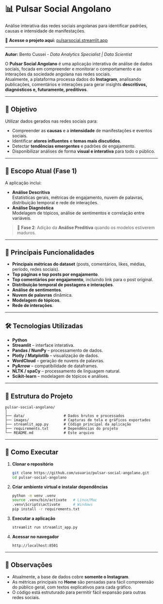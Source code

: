 # 📊 Pulsar Social Angolano

Análise interativa das redes sociais angolanas para identificar padrões, causas e intensidade de manifestações.

🔗 **Acesse o projeto aqui:** [pulsarsocial.streamlit.app](https://pulsarsocial.streamlit.app/)

---

**Autor:** Bento Cussei - *Data Analytics Specialist | Data Scientist*

O **Pulsar Social Angolano** é uma aplicação interativa de análise de dados sociais, focada em compreender e monitorar o comportamento e as interações da sociedade angolana nas redes sociais.  
Atualmente, a plataforma processa dados do **Instagram**, analisando publicações, comentários e interações para gerar insights **descritivos, diagnósticos e, futuramente, preditivos**.

---

## 🎯 Objetivo

Utilizar dados gerados nas redes sociais para:
- Compreender as **causas** e a **intensidade** de manifestações e eventos sociais.
- Identificar **atores influentes** e **temas mais discutidos**.
- Detectar **tendências emergentes** e padrões de engajamento.
- Disponibilizar análises de forma **visual e interativa** para todo o público.

---

## 📅 Escopo Atual (Fase 1)

A aplicação inclui:
- **Análise Descritiva**  
  Estatísticas gerais, métricas de engajamento, nuvem de palavras, distribuição temporal e rede de interações.
- **Análise Diagnóstica**  
  Modelagem de tópicos, análise de sentimentos e correlação entre variáveis.

> 🔮 **Fase 2**: Adição da **Análise Preditiva** quando os modelos estiverem maduros.

---

## 📑 Principais Funcionalidades

- **Principais métricas do dataset** (posts, comentários, likes, médias, período, redes sociais).
- **Top páginas e top posts por engajamento**.
- **Top comentários por engajamento**, incluindo link para o post original.
- **Distribuição temporal de postagens e interações**.
- **Análise de sentimentos**.
- **Nuvem de palavras** dinâmica.
- **Modelagem de tópicos**.
- **Rede de interações**.

---

## 🛠️ Tecnologias Utilizadas

- **Python**
- **Streamlit** – interface interativa.
- **Pandas / NumPy** – processamento de dados.
- **Plotly / Matplotlib** – visualização de dados.
- **WordCloud** – geração de nuvens de palavras.
- **PyArrow** – compatibilidade de dataframes.
- **NLTK / spaCy** – processamento de linguagem natural.
- **Scikit-learn** – modelagem de tópicos e análises.

---

## 📂 Estrutura do Projeto

```plaintext
pulsar-social-angolano/
│
├── data/                  # Dados brutos e processados
├── images/                # Capturas de tela e gráficos exportados
├── streamlit_app.py       # Código principal da aplicação
├── requirements.txt       # Dependências do projeto
└── README.md              # Este arquivo
```

---

## 🚀 Como Executar

1. **Clonar o repositório**
   ```bash
   git clone https://github.com/usuario/pulsar-social-angolano.git
   cd pulsar-social-angolano
   ```

2. **Criar ambiente virtual e instalar dependências**
   ```bash
   python -m venv .venv
   source .venv/bin/activate   # Linux/Mac
   .venv\Scripts\activate      # Windows
   pip install -r requirements.txt
   ```

3. **Executar a aplicação**
   ```bash
   streamlit run streamlit_app.py
   ```

4. **Acessar no navegador**
   ```
   http://localhost:8501
   ```

---

## 📌 Observações

- Atualmente, a base de dados cobre **somente o Instagram**.
- As métricas principais no **Home** são pensadas para fácil compreensão do público geral, com textos explicativos para cada gráfico.
- O código está estruturado para permitir fácil expansão para outras redes sociais.
